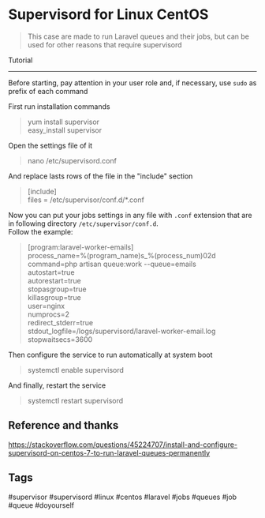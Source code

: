 Supervisord for Linux CentOS
===


> This case are made to run Laravel queues and their jobs, but can be used for other reasons that require supervisord


Tutorial
___

Before starting, pay attention in your user role and, if necessary, use ``sudo`` as prefix of each command


First run installation commands
> yum install supervisor  
easy_install supervisor


Open the settings file of it
> nano /etc/supervisord.conf


And replace lasts rows of the file in the "include" section
> [include]  
files = /etc/supervisor/conf.d/*.conf


Now you can put your jobs settings in any file with ``.conf`` extension that are in following directory ``/etc/supervisor/conf.d``.  
Follow the example:
> [program:laravel-worker-emails]  
process_name=%(program_name)s_%(process_num)02d  
command=php artisan queue:work --queue=emails  
autostart=true  
autorestart=true  
stopasgroup=true  
killasgroup=true  
user=nginx  
numprocs=2  
redirect_stderr=true  
stdout_logfile=/logs/supervisord/laravel-worker-email.log
stopwaitsecs=3600  


Then configure the service to run automatically at system boot
> systemctl enable supervisord


And finally, restart the service
> systemctl restart supervisord


Reference and thanks
---
https://stackoverflow.com/questions/45224707/install-and-configure-supervisord-on-centos-7-to-run-laravel-queues-permanently


Tags
---
#supervisor #supervisord #linux #centos #laravel #jobs #queues #job #queue #doyourself
